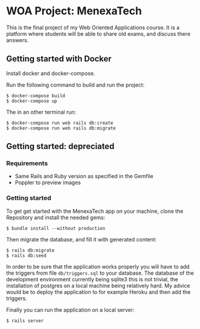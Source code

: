 # WOA Project: MenexaTech

This is the final project of my Web Oriented Applications course. It is a
platform where students will be able to share old exams, and discuss there
answers.

## Getting started with Docker

Install docker and docker-compose.

Run the following command to build and run the project:

```
$ docker-compose build
$ docker-compose up

```

The in an other terminal run:

```
$ docker-compose run web rails db:create
$ docker-compose run web rails db:migrate
```


## Getting started: depreciated

### Requirements

 * Same Rails and Ruby version as specified in the Gemfile
 * Poppler to preview images

### Getting started

To get get started with the MenexaTech app on your machine, clone the
Repository and install the needed gems:

```
$ bundle install --without production
```

Then migrate the database, and fill it with generated content:

```
$ rails db:migrate
$ rails db:seed
```

In order to be sure that the application works properly you will have to add
the triggers from file `db/triggers.sql` to your database. The database of the
development environment currently being sqlite3 this is not trivial, the
installation of postgres on a local machine being relatively hard. My advice
would be to deploy the application to for example Heroku and then add the
triggers.

Finally you can run the application on a local server:

```
$ rails server
```

